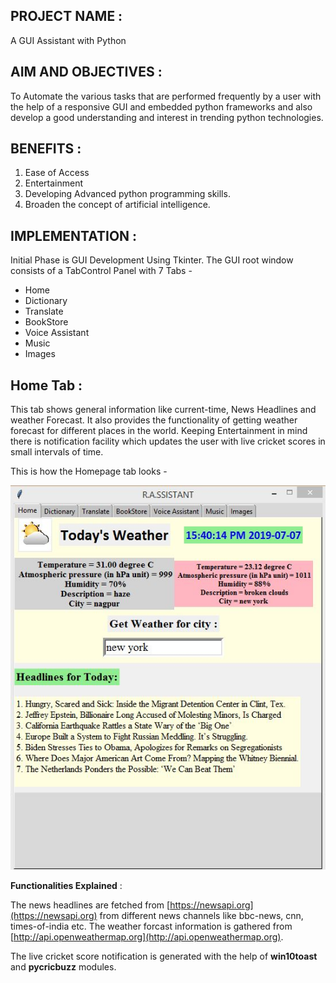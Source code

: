 ## PROJECT NAME : 
A GUI Assistant with Python

## AIM AND OBJECTIVES : 
To Automate the various tasks that are performed frequently by a user with the help of a responsive GUI and                             embedded python frameworks and also develop a good understanding and interest in trending python technologies.

## BENEFITS :
 1. Ease of Access
 2. Entertainment
 3. Developing Advanced python programming skills.
 4. Broaden the concept of artificial intelligence.
 
 ## IMPLEMENTATION : 
 Initial Phase is GUI Development Using Tkinter.
 The GUI root window consists of a TabControl Panel with 7 Tabs -
 - Home
 - Dictionary
 - Translate
 - BookStore
 - Voice Assistant
 - Music 
 - Images
 
 ## Home Tab :
 This tab shows general information like current-time, News Headlines and weather Forecast. It also provides the functionality of getting weather forecast for different places in the world. Keeping Entertainment in mind there is notification facility which updates the user with live cricket scores in small intervals of time.
 
This is how the Homepage tab looks -
<p align="center"> <img src="/Python-Assistant/screenshots/homepage2.JPG"> </p>

**Functionalities Explained** :

The news headlines are fetched from [https://newsapi.org](https://newsapi.org) from different news channels like bbc-news, cnn, times-of-india etc.
The weather forcast information is gathered from [http://api.openweathermap.org](http://api.openweathermap.org).

The live cricket score notification is generated with the help of **win10toast** and **pycricbuzz** modules.
